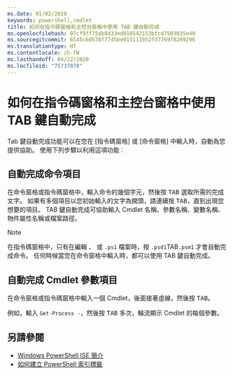 ```yaml
---
ms.date: 01/02/2020
keywords: powershell,cmdlet
title: 如何在指令碼窗格和主控台窗格中使用 TAB 鍵自動完成
ms.openlocfilehash: 07cf9ff75db8d33ed018542153bfcd7503035e40
ms.sourcegitcommit: 6545c60578f7745be015111052fd7769f8289296
ms.translationtype: HT
ms.contentlocale: zh-TW
ms.lasthandoff: 04/22/2020
ms.locfileid: "75737078"
---
```

# <a name="how-to-use-tab-completion-in-the-script-pane-and-console-pane"></a>如何在指令碼窗格和主控台窗格中使用 TAB 鍵自動完成

Tab 鍵自動完成功能可以在您在 [指令碼窗格] 或 [命令窗格] 中輸入時，自動為您提供協助。 使用下列步驟以利用這項功能︰

## <a name="to-automatically-complete-a-command-entry"></a>自動完成命令項目

在命令窗格或指令碼窗格中，輸入命令的幾個字元，然後按 <kbd>TAB</kbd> 選取所需的完成文字。 如果有多個項目以您初始輸入的文字為開頭，請連續按 <kbd>TAB</kbd>，直到出現您想要的項目。 TAB 鍵自動完成可協助輸入 Cmdlet 名稱、參數名稱、變數名稱、物件屬性名稱或檔案路徑。

> [!NOTE]
> 在指令碼窗格中，只有在編輯 <kbd>、</kbd> 或 `.ps1` 檔案時，按 `.psd1`TAB`.psm1` 才會自動完成命令。 任何時候當您在命令窗格中輸入時，都可以使用 TAB 鍵自動完成。

## <a name="to-automatically-complete-a-cmdlet-parameter-entry"></a>自動完成 Cmdlet 參數項目

在命令窗格或指令碼窗格中輸入一個 Cmdlet，後面接著虛線，然後按 <kbd>TAB</kbd>。

例如，輸入 `Get-Process -`，然後按 <kbd>TAB</kbd> 多次，輪流顯示 Cmdlet 的每個參數。

## <a name="see-also"></a>另請參閱

- [Windows PowerShell ISE 簡介](Introducing-the-Windows-PowerShell-ISE.md)
- [如何建立 PowerShell 索引標籤](How-to-Create-a-PowerShell-Tab-in-Windows-PowerShell-ISE.md)
